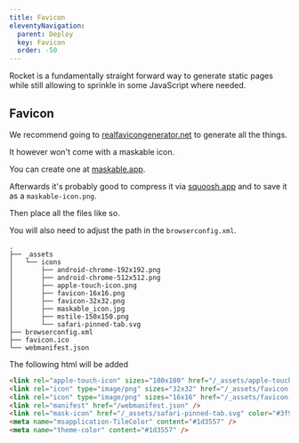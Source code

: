 ```yaml
---
title: Favicon
eleventyNavigation:
  parent: Deploy
  key: Favicon
  order: -50
---
```


Rocket is a fundamentally straight forward way to generate static pages while still allowing to sprinkle in some JavaScript where needed.

## Favicon

We recommend going to [realfavicongenerator.net](https://realfavicongenerator.net/) to generate all the things.

It however won't come with a maskable icon.

You can create one at [maskable.app](https://maskable.app/editor).

Afterwards it's probably good to compress it via [squoosh.app](https://squoosh.app/) and to save it as a `maskable-icon.png`.

Then place all the files like so.

You will also need to adjust the path in the `browserconfig.xml`.

```
.
├── _assets
│   └── icons
│       ├── android-chrome-192x192.png
│       ├── android-chrome-512x512.png
│       ├── apple-touch-icon.png
│       ├── favicon-16x16.png
│       ├── favicon-32x32.png
│       ├── maskable_icon.jpg
│       ├── mstile-150x150.png
│       └── safari-pinned-tab.svg
├── browserconfig.xml
├── favicon.ico
└── webmanifest.json
```

The following html will be added

```html
<link rel="apple-touch-icon" sizes="180x180" href="/_assets/apple-touch-icon.png" />
<link rel="icon" type="image/png" sizes="32x32" href="/_assets/favicon-32x32.png" />
<link rel="icon" type="image/png" sizes="16x16" href="/_assets/favicon-16x16.png" />
<link rel="manifest" href="/webmanifest.json" />
<link rel="mask-icon" href="/_assets/safari-pinned-tab.svg" color="#3f93ce" />
<meta name="msapplication-TileColor" content="#1d3557" />
<meta name="theme-color" content="#1d3557" />
```
